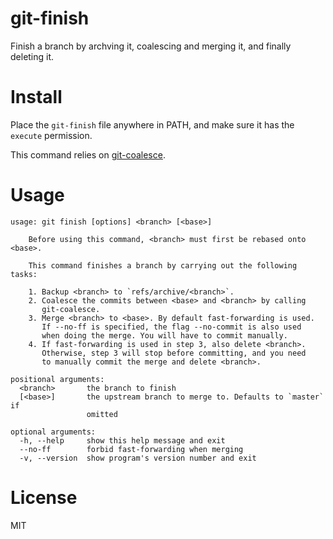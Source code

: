 git-finish
==========

Finish a branch by archving it, coalescing and merging it, and finally deleting
it.


Install
=======

Place the `git-finish` file anywhere in PATH, and make sure it has the `execute`
permission.

This command relies on [git-coalesce](https://github.com/halfninety/git-coalesce).


Usage
=====

```
usage: git finish [options] <branch> [<base>]

    Before using this command, <branch> must first be rebased onto <base>.

    This command finishes a branch by carrying out the following tasks:

    1. Backup <branch> to `refs/archive/<branch>`.
    2. Coalesce the commits between <base> and <branch> by calling
       git-coalesce.
    3. Merge <branch> to <base>. By default fast-forwarding is used.
       If --no-ff is specified, the flag --no-commit is also used
       when doing the merge. You will have to commit manually.
    4. If fast-forwarding is used in step 3, also delete <branch>.
       Otherwise, step 3 will stop before committing, and you need
       to manually commit the merge and delete <branch>.

positional arguments:
  <branch>       the branch to finish
  [<base>]       the upstream branch to merge to. Defaults to `master` if
                 omitted

optional arguments:
  -h, --help     show this help message and exit
  --no-ff        forbid fast-forwarding when merging
  -v, --version  show program's version number and exit
```


License
=======

MIT
